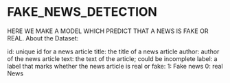 # FAKE_NEWS_DETECTION
HERE WE MAKE A MODEL WHICH PREDICT THAT A NEWS IS FAKE OR REAL.
About the Dataset:

id: unique id for a news article
title: the title of a news article
author: author of the news article
text: the text of the article; could be incomplete
label: a label that marks whether the news article is real or fake:
    1: Fake news
    0: real News

